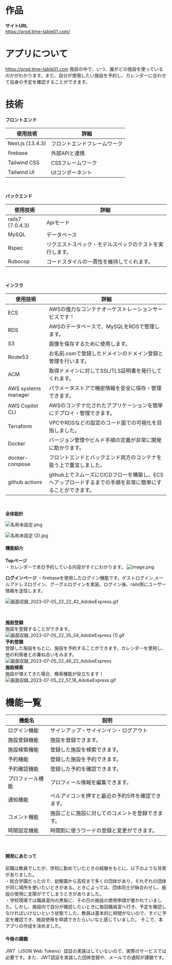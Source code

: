 
# 作品
**サイトURL**
<br>
https://prod.time-table01.com/
<br>
# アプリについて #
https://prod.time-table01.com
施設の中で、いつ、誰がどの施設を使っているのかがわかります。また、自分が使用したい施設を予約し、カレンダーに合わせて自身の予定を確認することができます。
<br>
# 技術
**フロントエンド**
<br>

| 使用技術 | 詳細 |
|-----|-----|
| Next.js (13.4.3)| フロントエンドフレームワーク |
|firebase|外部APIと連携|
| Tailwind CSS | CSSフレームワーク| 
| Tailwind UI | UIコンポーネント| 

<br>

**バックエンド**
<br>

| 使用技術 | 詳細 |
|-----|-----|
| rails7 (7.0.4.3)|  Apiモード |
| MySQL | データベース| 
| Rspec | リクエストスペック・モデルスペックのテストを実行します。| 
| Rubocop | コードスタイルの一貫性を維持してくれます。| 

<br>

**インフラ**
<br>

| 使用技術 | 詳細 |
|-----|-----|
|ECS|AWSの強力なコンテナオーケストレーションサービスです！|
| RDS | AWSのデータベースで、MySQLをRDSで管理します。| 
| S3 |画像を保存するために使用します。 | 
| Route53 | お名前.comで登録したドメインのドメイン登録と管理を行います。| 
|ACM|取得ドメインに対してSSL/TLS証明書を発行してくれます。|
|AWS systems manager|パラメータストアで機密情報を安全に保存・管理できます。|
|AWS Copilot CLI|AWSのコンテナ化されたアプリケーションを簡単にデプロイ・管理できます。|
|Terraform|VPCやRDSなどの設定のコード面での可視化を目指しました。|
|Docker|バージョン管理やビルド手順の定義が非常に開発に助かります。|
|docker-compose|フロントエンドとバックエンド両方のコンテナを扱う上で重宝しました。|
|github actions|github上でスムーズにCICDフローを構築し、ECSへアップロードするまでの手順を非常に簡単にすることができます。|

<br>

**全体設計**
<br>

![名称未設定.png](https://qiita-image-store.s3.ap-northeast-1.amazonaws.com/0/3304584/89523988-8dd7-8a00-86b9-8893eb689d00.png)
<br>

![名称未設定 (2).jpg](https://qiita-image-store.s3.ap-northeast-1.amazonaws.com/0/3304584/316f9395-4598-73bc-7944-2e4178d4072e.jpeg)
<br>
#### 機能紹介
**Topページ**
<br>
・カレンダーで本日予約している内容がすぐにわかります。
![image.png](https://qiita-image-store.s3.ap-northeast-1.amazonaws.com/0/3304584/de6f47d9-6292-d265-4251-03cde4efe0d6.png)

**ログインページ**
・firebaseを使用したログイン機能です。ゲストログイン,メールアドレスログイン、グーグルログインを実装。ログイン後、rails側にユーザー情報を送信します。

![画面収録_2023-07-05_22_22_42_AdobeExpress.gif](https://qiita-image-store.s3.ap-northeast-1.amazonaws.com/0/3304584/25975a81-7903-0fb4-5f58-b35f8bdcdbaa.gif)

<br>

**施設登録**
<br>
施設を登録することができます。
<br>
![画面収録_2023-07-05_22_35_34_AdobeExpress (1).gif](https://qiita-image-store.s3.ap-northeast-1.amazonaws.com/0/3304584/c4667a4e-2199-416d-4c96-f2f1d0e34014.gif)
<br>
**予約登録**
<br>
登録した施設をもとに、施設を予約することができます。カレンダーを使用し、他の利用者との兼ね合いをみます。
<br>
![画面収録_2023-07-05_22_46_22_AdobeExpress](https://github.com/ccbc7/Time-table/assets/98397072/3c840ce9-fbc6-493e-a5a5-61aa8972bcdd)
<br>
**施設検索**
<br>
施設が増えてきた場合、検索機能が役立ちます！
<br>
![画面収録_2023-07-05_22_57_18_AdobeExpress.gif](https://qiita-image-store.s3.ap-northeast-1.amazonaws.com/0/3304584/b8f7078b-0b83-0bb9-4cb4-bddaff46f420.gif)
<br>
# 機能一覧
| 機能名 | 説明 |
|-----|-----|
|ログイン機能|サインアップ・サイインイン・ログアウト|
| 施設登録機能|施設を登録できます。|
| 施設検索機能|登録した施設を検索できます。|
| 予約機能 |登録した施設を予約できます。| 
| 予約確認機能 |登録した予約を確認できます。 | 
|プロフィール機能|プロフィール情報を編集できます。|
| 通知機能 |ベルアイコンを押すと最近の予約5件を確認できます。| 
|コメント機能|施設ごとに施設に対してのコメントを登録できます。|
|時間設定機能|時間割に使うワードの登録と変更ができます。|
<br>

#### 開発にあたって
前職は教員でしたが、学校に勤めていたときの経験をもとに、以下のような背景がありました。
<br>
・総合学園だったので、幼稚園から高校まで多くの団体があり、それぞれの団体が同じ場所を使いたいときがある。ときによっては、団体同士が鉢合わせし、施設の使用に支障がでてしまうときがありました。
<br>
・学校現場では職員室内の黒板に、その日の施設の使用申請が書かれていました。しかし、施設内で自分が確認したいときに毎回職員室へ行き、予定を確認しなければいけないという状態でした。教員は基本的に時間がないので、すぐに予定を確認でき、施設使用を申請できたらいいなと感じていました。
そこで、本アプリの作成を決めました。

#### 今後の課題
JWT（JSON Web Tokens）認証の実装はしていないので、実際のサービスでは必要です。また、JWT認証を実装した団体登録や、メールでの通知が課題です。


